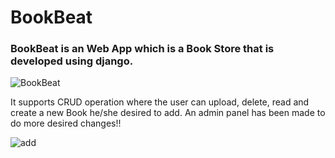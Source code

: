 <h1> BookBeat </h1>

<h3>BookBeat is an  Web App which is a Book Store that is developed using django.</h3>


![BookBeat](https://user-images.githubusercontent.com/76864645/129351592-d0bccf0d-329d-4803-8100-978b3f7073ef.jpg)

It supports CRUD operation where the user can upload, delete, read and create a new Book he/she desired to add.
An admin panel has been made to do more desired changes!!

![add](https://user-images.githubusercontent.com/76864645/129352481-c91df19c-9b2f-4e7a-ba8a-b0066b50e88c.png)




